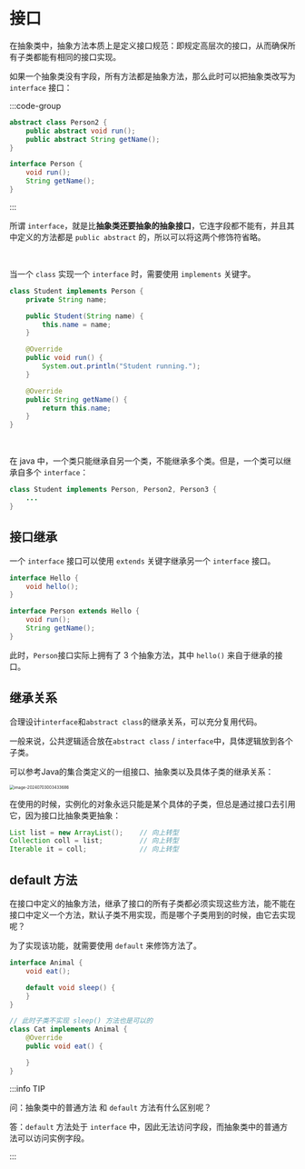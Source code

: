 # 接口

在抽象类中，抽象方法本质上是定义接口规范：即规定高层次的接口，从而确保所有子类都能有相同的接口实现。

如果一个抽象类没有字段，所有方法都是抽象方法，那么此时可以把抽象类改写为 `interface` 接口：

:::code-group

```java [抽象类]
abstract class Person2 {
    public abstract void run();
    public abstract String getName();
}
```

```java [接口]
interface Person {
    void run();
    String getName();
}
```

:::

所谓 `interface`，就是比**抽象类还要抽象的抽象接口**，它连字段都不能有，并且其中定义的方法都是 `public abstract` 的，所以可以将这两个修饰符省略。



<br />

当一个 `class` 实现一个 `interface` 时，需要使用 `implements` 关键字。

```java
class Student implements Person {
    private String name;

    public Student(String name) {
        this.name = name;
    }

    @Override
    public void run() {
        System.out.println("Student running.");
    }

    @Override
    public String getName() {
        return this.name;
    }
}
```

<br />

在 java 中，一个类只能继承自另一个类，不能继承多个类。但是，一个类可以继承自多个 `interface`：

```java
class Student implements Person, Person2, Person3 {
	...
}
```



## 接口继承

一个 `interface` 接口可以使用 `extends` 关键字继承另一个 `interface` 接口。

```java
interface Hello {
    void hello();
}

interface Person extends Hello {
    void run();
    String getName();
}
```

此时，`Person`接口实际上拥有了 3 个抽象方法，其中 `hello()` 来自于继承的接口。



## 继承关系

合理设计`interface`和`abstract class`的继承关系，可以充分复用代码。

一般来说，公共逻辑适合放在`abstract class` / `interface`中，具体逻辑放到各个子类。

可以参考Java的集合类定义的一组接口、抽象类以及具体子类的继承关系：

<img src="E:\Github.Projects\Alikaid\docs\java\basic\assets\接口继承.png" alt="image-20240703003433686" style="zoom:50%;" />

在使用的时候，实例化的对象永远只能是某个具体的子类，但总是通过接口去引用它，因为接口比抽象类更抽象：

```java
List list = new ArrayList(); 	// 向上转型
Collection coll = list; 		// 向上转型
Iterable it = coll; 			// 向上转型
```



## default 方法

在接口中定义的抽象方法，继承了接口的所有子类都必须实现这些方法，能不能在接口中定义一个方法，默认子类不用实现，而是哪个子类用到的时候，由它去实现呢？

为了实现该功能，就需要使用 `default` 来修饰方法了。

```java
interface Animal {
    void eat();

    default void sleep() {
    }
}

// 此时子类不实现 sleep() 方法也是可以的
class Cat implements Animal {
    @Override
    public void eat() {

    }
}
```

:::info TIP

问：抽象类中的普通方法 和 `default` 方法有什么区别呢？

答：`default` 方法处于 `interface` 中，因此无法访问字段，而抽象类中的普通方法可以访问实例字段。

:::
